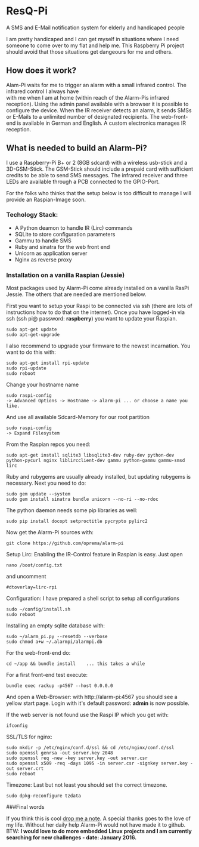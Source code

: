 # ResQ-Pi
A SMS and E-Mail notification system for elderly and handicaped people

I am pretty handicaped and I can get myself in situations where I need someone to come over to my flat and help me. This Raspberry Pi project should avoid that those situations get dangeours for me and others. 

## How does it work?

Alam-Pi waits for me to trigger an alarm with a small infrared control. The infrared control I always have  
with me when I am at home (within reach of the Alarm-Pis infrared reception).
Using the admin panel available with a browser it is possible to configure the device. When the IR receiver detects an alarm, it sends SMSs or E-Mails to a unlimited number of designated recipients. The web-front-end is available in German and English. A custom electronics manages IR reception.

## What is needed to build an Alarm-Pi?

I use a Raspberry-Pi B+ or 2 (8GB sdcard) with a wireless usb-stick and a 3D-GSM-Stick. The GSM-Stick should include a prepaid card with sufficient credits to be able to send SMS messages. The infrared receiver and three LEDs are available through a PCB connected to the GPIO-Port.

For the folks who thinks that the setup below is too difficult to manage I will provide an Raspian-Image soon.

### Techology Stack:

- A Python deamon to handle IR (Lirc) commands
- SQLite to store configuration parameters
- Gammu to handle SMS
- Ruby and sinatra for the web front end
- Unicorn as application server
- Nginx as reverse proxy

### Installation on a vanilla Raspian (Jessie)

Most packages used by Alarm-Pi come already installed on a vanilla RasPi Jessie. The others that are needed are mentioned below.

First you want to setup your Raspi to be connected via ssh (there are lots of instructions how to do that on the internet). Once you have logged-in via ssh (ssh pi@<ip-address> password: **raspberry**) you want to update your Raspian.

```
sudo apt-get update
sudo apt-get-upgrade 
```

I also recommend to upgrade your firmware to the newest incarnation.
You want to do this with:

```
sudo apt-get install rpi-update
sudo rpi-update
sudo reboot
```

Change your hostname name
```
sudo raspi-config
-> Advanced Options -> Hostname -> alarm-pi ... or choose a name you like.
```
And use all available Sdcard-Memory for our root partition
```
sudo raspi-config
-> Expand Filesystem
```
From the Raspian repos you need:
```
sudo apt-get install sqlite3 libsqlite3-dev ruby-dev python-dev python-pycurl nginx liblircclient-dev gammu python-gammu gammu-smsd lirc
```

Ruby and rubygems are usually already installed, but updating rubygems is necessary.
Next you need to do:
```
sudo gem update --system
sudo gem install sinatra bundle unicorn --no-ri --no-rdoc
```
The python daemon needs some pip libraries as well:
```
sudo pip install docopt setproctitle pycrypto pylirc2
```

Now get the Alarm-Pi sources with:
```
git clone https://github.com/oprema/alarm-pi
```
Setup Lirc:
Enabling the IR-Control feature in Raspian is easy. Just open
```
nano /boot/config.txt
```
and uncomment
```
#dtoverlay=lirc-rpi
```
Configuration:
I have prepared a shell script to setup all configurations
```
sudo ~/config/install.sh
sudo reboot
```

Installing an empty sqlite database with:
```
sudo ~/alarm_pi.py --resetdb --verbose
sudo chmod a+w ~/.alarmpi/alarmpi.db
```
For the web-front-end do:
```
cd ~/app && bundle install    ... this takes a while
```
For a first front-end test execute:
```
bundle exec rackup -p4567 --host 0.0.0.0
```
And open a Web-Browser:
with http://alarm-pi:4567 you should see a yellow start page.
Login with it's default password: **admin** is now possible.

If the web server is not found use the Raspi IP which you get with:
```
ifconfig
```

SSL/TLS for nginx:
```
sudo mkdir -p /etc/nginx/conf.d/ssl && cd /etc/nginx/conf.d/ssl
sudo openssl genrsa -out server.key 2048
sudo openssl req -new -key server.key -out server.csr
sudo openssl x509 -req -days 1095 -in server.csr -signkey server.key -out server.crt
sudo reboot
```
Timezone:
Last but not least you should set the correct timezone.
```
sudo dpkg-reconfigure tzdata
```

###Final words

If you think this is cool [drop me a note](mailto:jc@carroll.de). 
A special thanks goes to the love of my life. Without her daily help Alarm-Pi would not have made it to github.
BTW: **I would love to do more embedded Linux projects and I am currently searching for new challenges - date: January 2016.**

